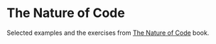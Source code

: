 # The Nature of Code

Selected examples and the exercises from [The Nature of Code](https://natureofcode.com) book.
